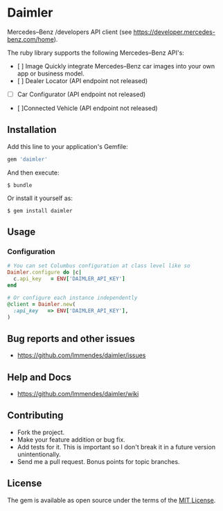 # Daimler

Mercedes–Benz /developers API client (see https://developer.mercedes-benz.com/home).

The ruby library supports the following Mercedes–Benz API's:

- [ ] Image
  Quickly integrate Mercedes–Benz car images into your own app or business model.
- [ ] Dealer Locator (API endpoint not released)
- [ ] Car Configurator (API endpoint not released)
- [ ]Connected Vehicle (API endpoint not released)


## Installation

Add this line to your application's Gemfile:

```ruby
gem 'daimler'
```

And then execute:

    $ bundle

Or install it yourself as:

    $ gem install daimler

## Usage

### Configuration

```ruby
# You can set Columbus configuration at class level like so
Daimler.configure do |c|
  c.api_key   = ENV['DAIMLER_API_KEY']
end

# Or configure each instance independently
@client = Daimler.new(
  :api_key   => ENV['DAIMLER_API_KEY'],
)
```

## Bug reports and other issues

* https://github.com/lmmendes/daimler/issues

## Help and Docs

* https://github.com/lmmendes/daimler/wiki

## Contributing

* Fork the project.
* Make your feature addition or bug fix.
* Add tests for it. This is important so I don't break it in a future version unintentionally.
* Send me a pull request. Bonus points for topic branches.

## License

The gem is available as open source under the terms of the [MIT License](http://opensource.org/licenses/MIT).

